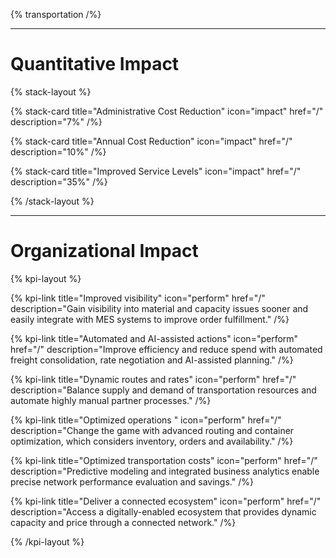 {% transportation /%}

---

# Quantitative Impact

{% stack-layout %}

{% stack-card title="Administrative Cost Reduction" icon="impact" href="/" description="7%" /%}

{% stack-card title="Annual Cost Reduction" icon="impact" href="/" description="10%" /%}

{% stack-card title="Improved Service Levels" icon="impact" href="/" description="35%" /%}

{% /stack-layout %}

---

# Organizational Impact

{% kpi-layout %}

{% kpi-link title="Improved visibility"  icon="perform" href="/" description="Gain visibility into material and capacity issues sooner and easily integrate with MES systems to improve order fulfillment." /%}

{% kpi-link title="Automated and AI-assisted actions" icon="perform"  href="/" description="Improve efficiency and reduce spend with automated freight consolidation, rate negotiation and AI-assisted planning." /%}

{% kpi-link title="Dynamic routes and rates" icon="perform"  href="/" description="Balance supply and demand of transportation resources and automate highly manual partner processes." /%}

{% kpi-link title="Optimized operations " icon="perform"  href="/" description="Change the game with advanced routing and container optimization, which considers inventory, orders and availability." /%}

{% kpi-link title="Optimized transportation costs" icon="perform" href="/" description="Predictive modeling and integrated business analytics enable precise network performance evaluation and savings." /%}

{% kpi-link title="Deliver a connected ecosystem" icon="perform"  href="/" description="Access a digitally-enabled ecosystem that provides dynamic capacity and price through a connected network." /%}

{% /kpi-layout %}

